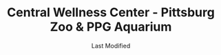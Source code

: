 ---
layout: location-page
date: Last Modified
description: "Local COVID-19 testing is available at Central Wellness Center - Pittsburg Zoo & PPG Aquarium in Pittsburgh, Pennsylvania, USA."
permalink: "locations/pennsylvania/pittsburgh/central-wellness-center-pittsburg-zoo-and-ppg-aquarium/"
tags:
  - locations
  - pennsylvania
title: Central Wellness Center - Pittsburg Zoo & PPG Aquarium
uniqueName: central-wellness-center-pittsburg-zoo-and-ppg-aquarium
state: Pennsylvania
stateAbbr: PA
hood: "Allegheny County"
address: "7370 Baker St"
city: "Pittsburgh"
zip: "15206"
zipsNearby: "15610 15520 15611 15411 16210 15310 15001 15412 15413 15101 15710 15612 15003 15311 15613 15615 15920 15616 15617 15004 15312 15618 15005 15006 15007 15313 15009 15010 15012 15922 15314 16112 15102 16211 15716 15717 15750 15315 15923 15531 15546 15619 16016 16017 16018 16020 15014 15104 15620 15015 15316 15017 15415 15416 15417 16022 15720 15018 15019 15020 15021 16001 16002 16003 16023 16212 15419 16213 16024 15621 15317 15339 15420 15320 15106 15321 15421 15723 15622 15022 15422 15024 16025 15025 15623 15725 15322 15323 15026 16372 15727 15728 15761 15423 15324 15729 15424 15485 15425 16027 15027 15731 15108 15028 16218 15624 15732 15739 15030 15325 15031 16221 15032 15427 16115 15625 15928 15428 16222 15626 15429 15627 15430 15327 15929 16223 15734 15628 15033 15034 15431 15432 15110 16028 16029 15035 15433 15112 15629 16030 16116 15330 15434 15736 15037 15331 16117 15038 16373 16120 16033 15631 15632 15435 15436 16224 15437 16121 15438 16034 15332 16123 15633 16226 16228 16035 15540 16036 15333 15042 16229 15541 15549 15334 15336 15043 15440 15044 15045 15116 15046 15634 15544 15337 15047 15338 15601 15605 15606 15442 16127 15744 15635 16037 15636 16038 15049 16230 15745 16039 15637 15443 15340 15444 16040 15746 16132 15341 15935 15953 15747 15713 15748 15120 15050 15936 15445 15638 15342 15639 15640 15641 15126 15701 15705 15446 15051 15052 15127 15642 15447 16133 15448 15644 15344 15547 15937 15053 15901 15902 15904 15905 15906 15907 15909 15915 15945 15646 16041 15449 16374 15752 16201 16232 16136 16331 15450 15451 16375 15054 15647 15650 15655 15055 15454 15656 15056 15455 15456 15129 15658 16234 15660 15661 15754 15662 16045 15458 15057 16236 15756 15131 15132 15133 15134 15135 15136 15663 15664 15665 16238 15345 15759 15551 15459 16046 16066 15460 15410 15461 15346 16240 15347 15462 16137 15463 15059 15060 15464 15348 15942 15061 15062 15063 15064 15465 15349 15666 15668 15350 15943 15065 15351 15670 16140 16242 16253 15066 16101 16102 16103 16105 16107 16108 15671 15067 15466 15944 15352 16141 15467 15068 15069 15672 16142 16172 15762 15353 15469 15673 15137 16048 15674 16244 15071 15139 16245 15470 15472 16049 15675 15765 15473 16050 15122 15123 15140 15146 15201 15202 15203 15204 15205 15206 15207 15208 15209 15210 15211 15212 15213 15214 15215 15216 15217 15218 15219 15220 15221 15222 15223 15224 15225 15226 15227 15228 15229 15230 15231 15232 15233 15234 15235 15236 15237 15238 15239 15240 15241 15242 15243 15244 15250 15251 15252 15253 15254 15255 15257 15258 15259 15260 15261 15262 15264 15265 15267 15268 15270 15272 15274 15275 15276 15277 15278 15279 15281 15282 15283 15286 15289 15290 15295 15676 16246 15439 15474 16051 15142 15072 16052 15329 16143 15763 15770 15776 15784 15677 16053 15475 15357 15358 15678 16248 15949 15074 15758 15771 15557 15359 15476 15477 15772 15679 15075 16249 15076 16250 16054 15680 15681 16055 16056 15360 15682 15683 15954 15143 16146 16148 15774 15077 15561 15684 16255 16021 16057 15078 16256 15478 15479 15480 15501 15502 15510 15555 15081 15361 15685 15362 15686 15144 15687 15777 15482 15483 15548 15563 15363 15082 15083 15364 15084 15688 15365 16259 16261 15778 15959 15779 15085 16058 15145 15957 15960 15484 15401 15689 16059 15780 15486 15690 15366 15367 15147 15368 16155 15961 16156 15488 16157 15301 15370 15087 15691 15376 15088 15377 15378 15783 15489 16159 15379 15692 15089 16160 16061 15086 15090 15095 15096 16161 15490 15693 15492 15091 15148 15380 16262 15695 16263 15696 15697 15698 16063 26030 26031 26032 26033 26034 26035 26036 26037 26038 26039 26040 26041 26047 26050 26056 26058 26059 26060 26062 26070 26074 26003 26075 26521 26524 26525 26562 26527 26531 26570 26574 26534 26575 26581 26541 26542 26585 26501 26502 26504 26505 26506 26507 26508 26543 26544 26546 26590 43901 43903 44607 43905 43906 43908 43909 43910 43912 43913 43907 44405 44406 44615 43916 44408 44619 43917 43920 44413 44625 43925 44415 44416 43926 43927 43977 43928 44422 43930 44423 43974 43976 44425 43932 43933 43986 44427 43934 44431 44432 44492 44436 43935 43937 44651 43938 43939 43940 44441 43981 44442 43984 44443 44445 44665 44452 44454 43941 43942 43943 43944 44455 44460 43945 43988 43947 43948 43950 43952 43953 43961 44471 43962 43963 43964 43967 44490 43968 44493 43970 43971 44501 44502 44503 44504 44505 44506 44507 44509 44510 44511 44512 44513 44514 44515 44555 21531 15263 15266 15273 15285 15288 15740 16215 44631" 
mapUrl: "http://maps.apple.com/?q=Central+Wellness+Center+-+Pittsburg+Zoo+and+PPG+Aquarium&address=7370+Baker+St,Pittsburgh,Pennsylvania,15206"
locationType: Drive-thru
phone: "412-515-0000"
website: "https://www.pittsburghzoo.org/drive-through-covid-19-testing/"
onlineBooking: undefined
closed: undefined
closedUpdate: April 17th, 2020
notes: "Only for individuals with symptoms. Open to all."
days: Contact for hours of operation.
ctaMessage: Learn more
ctaUrl: "https://www.pittsburghzoo.org/drive-through-covid-19-testing/"
---
